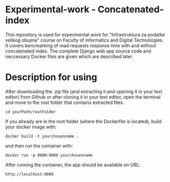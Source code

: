# Experimental-work - Concatenated-index
This repository is used for experimental work for "Infrastruktura za podatke velikog obujma" course on Faculty of informatics and Digital Technologies. It covers bencmarking of read requests response time with and without concatenated index.  The complete Django web app source code and neccessary Docker files are given which are described later.

# Description for using
After downloading the .zip file (and extracting it and opening it in your text editor) from Github or after cloning it in your text editor, open the terminal and move to the root folder that contains extracted files.
```
cd yourPath/rootFolder
```
If you already are in the root folder (where the Dockerfile is located), build your docker image with:
```
docker build -t yourchosenname .
```

and then run the container with:
```
docker run -p 8000:8000 yourchosenname
```
After running the container, the app should be available on URL:
```
http://localhost:8000
```
